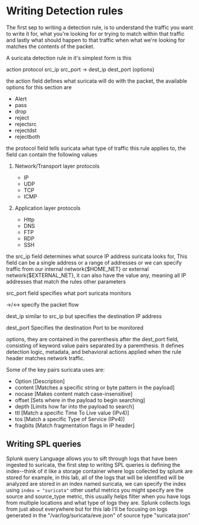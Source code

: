 # Writing Detection rules
The first sep to writing a detection rule, is to understand the traffic you want to write it for, what you're looking for or trying to match within that traffic and lastly what should happen to that traffic when what we're looking for matches the contents of the packet.

A suricata detection rule in it's simplest form is this

action protocol src_ip src_port -> dest_ip dest_port (options)

the action field defines what suricata will do with the packet, the available options for this section are
- Alert
- pass
- drop
- reject 
- rejectsrc
- rejectdst
- rejectboth

the protocol field tells suricata what type of traffic this rule applies to, the field can contain the following values

1. Network/Transport layer protocols
    - IP
    - UDP
    - TCP
    - ICMP
    
2. Application layer protocols
    - Http
    - DNS
    - FTP
    - RDP
    - SSH
  
the src_ip field determines what source IP address suricata looks for, This field can be a single address or a range of addresses or we can specify traffic from our internal network{$HOME_NET} or external network{$EXTERNAL_NET}, it can also have the value any, meaning all IP addresses that match the rules other parameters 

src_port field specifies what port suricata monitors

->/<-> specify the packet flow

dest_ip similar to src_ip but specifies the destination IP address

dest_port Specifies the destination Port to be monitored


options, they are contained in the parenthesis after the dest_port field, consisting of keyword value pairs separated by a paremthesis. It defines detection logic, metadata, and behavioral actions applied when the rule header matches network traffic. 

Some of the key pairs suricata uses are: 

- Option    [Description]
- content	[Matches a specific string or byte pattern in the payload]
- nocase	[Makes content match case-insensitive]
- offset	[Sets where in the payload to begin searching]
- depth	    [Limits how far into the payload to search]
- ttl	    [Match a specific Time To Live value (IPv4)]
- tos	    [Match a specific Type of Service (IPv4)]
- fragbits	[Match fragmentation flags in IP header]




## Writing SPL queries
Splunk query Language allows you to sift through logs that have been ingested to suricata, the first step to writing SPL queries is defining the index--think of it like a storage container where logs collected by splunk are stored
for example, in this lab, all of the logs that will be identified will be analyzed are stored in an index named suricata, we can specify the index using ```index = "suricata"```
other useful metrics you might specify are the source  and source_type metric, this usually helps filter when you have logs from multiple locations and what type of logs they are. Splunk collects logs from just about everywhere but for this lab I'll be focusing on logs generated in the "/var/log/suricata/eve.json" of source type "suricata:json"
